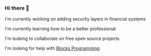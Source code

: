 ### Hi there 🌊

I'm currently working on adding security layers in financial systems

I'm currently learning how to be a better professional

I'm looking to collaborate on free open source projects

I'm looking for help with [Blocks Programming](https://github.com/ssouzawallace/blocks-programming)
